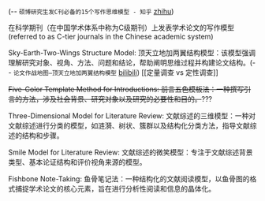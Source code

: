 (-- `硕博研究生发C刊必备的15个写作思维模型 - 知乎` [zhihu](https://zhuanlan.zhihu.com/p/554285632))

在科学期刊（在中国学术体系中称为C级期刊）上发表学术论文的写作模型
(referred to as C-tier journals in the Chinese academic system)

Sky-Earth-Two-Wings Structure Model: 顶天立地加两翼结构模型：该模型强调理解研究对象、视角、方法、问题和结论，帮助阐明思维过程并构建论文结构。(-- `论文作战地图—顶天立地加两翼结构模型` [bilibili](https://www.bilibili.com/video/BV1zP411L7G3/?t=0)) [[定量调查 vs 定性调查]]


~~Five-Color Template Method for Introductions: 前言五色模板法：一种撰写引言的方法，涉及社会背景、研究对象以及研究的必要性和目的。~~???

Three-Dimensional Model for Literature Review: 文献综述的三维模型：一种对文献综述进行分类的模型，如涟漪、树状、簇群以及结构化分类方法，指导文献综述的结构和步骤。

Smile Model for Literature Review: 文献综述的微笑模型：专注于文献综述背景类型、基本论证结构和评价视角来源的模型。

Fishbone Note-Taking: 鱼骨笔记法：一种结构化的文献阅读模型，以鱼骨图的格式捕捉学术论文的核心元素，旨在进行分析性阅读和信息的晶体化。